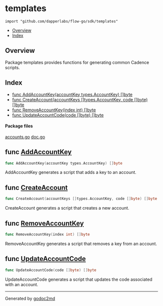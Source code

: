 

# templates
`import "github.com/dapperlabs/flow-go/sdk/templates"`

* [Overview](#pkg-overview)
* [Index](#pkg-index)

## <a name="pkg-overview">Overview</a>
Package templates provides functions for generating common Cadence scripts.




## <a name="pkg-index">Index</a>
* [func AddAccountKey(accountKey types.AccountKey) []byte](#AddAccountKey)
* [func CreateAccount(accountKeys []types.AccountKey, code []byte) []byte](#CreateAccount)
* [func RemoveAccountKey(index int) []byte](#RemoveAccountKey)
* [func UpdateAccountCode(code []byte) []byte](#UpdateAccountCode)


#### <a name="pkg-files">Package files</a>
[accounts.go](https://github.com/dapperlabs/flow-go/tree/master/sdk/templates/accounts.go) [doc.go](https://github.com/dapperlabs/flow-go/tree/master/sdk/templates/doc.go)





## <a name="AddAccountKey">func</a> [AddAccountKey](https://github.com/dapperlabs/flow-go/tree/master/sdk/templates/accounts.go?s=1202:1256#L51)
``` go
func AddAccountKey(accountKey types.AccountKey) []byte
```
AddAccountKey generates a script that adds a key to an account.



## <a name="CreateAccount">func</a> [CreateAccount](https://github.com/dapperlabs/flow-go/tree/master/sdk/templates/accounts.go?s=157:227#L11)
``` go
func CreateAccount(accountKeys []types.AccountKey, code []byte) []byte
```
CreateAccount generates a script that creates a new account.



## <a name="RemoveAccountKey">func</a> [RemoveAccountKey](https://github.com/dapperlabs/flow-go/tree/master/sdk/templates/accounts.go?s=1596:1635#L66)
``` go
func RemoveAccountKey(index int) []byte
```
RemoveAccountKey generates a script that removes a key from an account.



## <a name="UpdateAccountCode">func</a> [UpdateAccountCode](https://github.com/dapperlabs/flow-go/tree/master/sdk/templates/accounts.go?s=896:938#L37)
``` go
func UpdateAccountCode(code []byte) []byte
```
UpdateAccountCode generates a script that updates the code associated with an account.








- - -
Generated by [godoc2md](http://godoc.org/github.com/lanre-ade/godoc2md)
